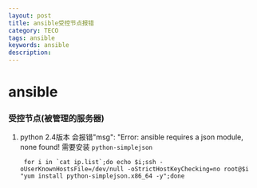 ```yaml
---
layout: post
title: ansible受控节点报错
category: TECO
tags: ansible
keywords: ansible
description:
---
```


# ansible

### 受控节点(被管理的服务器)
1. python 2.4版本 会报错"msg": "Error: ansible requires a json module, none found!
需要安装 `python-simplejson`

        for i in `cat ip.list`;do echo $i;ssh -oUserKnownHostsFile=/dev/null -oStrictHostKeyChecking=no root@$i "yum install python-simplejson.x86_64 -y";done

<!-- create time: 2014-09-18 10:00:43  -->

